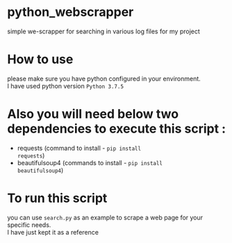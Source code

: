 # python_webscrapper
simple we-scrapper for searching in various log files for my project

# How to use
please make sure you have python configured in your environment.  
I have used python version <code>Python 3.7.5</code>  

# Also you will need below two dependencies to execute this script :
- requests (command to install - <code>pip install requests</code>)
- beautifulsoup4 (commands to install - <code>pip install beautifulsoup4</code>)

# To run this script
you can use <code>search.py</code> as an example to scrape a web page for your specific needs.  
I have just kept it as a reference
